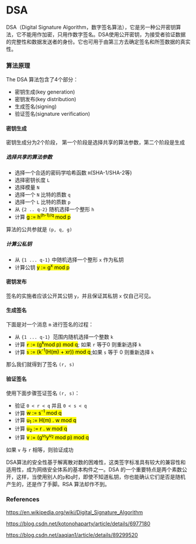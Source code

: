 # DSA

DSA（Digital Signature Algorithm，数字签名算法），它是另一种公开密钥算法，它不能用作加密，只用作数字签名。DSA使用公开密钥，为接受者验证数据的完整性和数据发送者的身份。它也可用于由第三方去确定签名和所签数据的真实性。

### 算法原理

The DSA 算法包含了4个部分：

- 密钥生成(key generation)
- 密钥发布(key distribution)
- 生成签名(signing)
- 验证签名(signature verification)

#### 密钥生成

密钥生成分为2个阶段， 第一个阶段是选择共享的算法参数，第二个阶段是生成

##### 选择共享的算法参数

- 选择一个合适的密码学哈希函数 `H`(SHA-1/SHA-2等)
- 选择密钥长度 `L`
- 选择模量 `N`
- 选择一个 `N` 比特的质数 `q`
- 选择一个 `L` 比特的质数 `p`
- 从 `{2 .. q-2}` 随机选择一个整形 `h`
- 计算 <mark>g := h<sup>(h-1)/q</sup> mod p</mark>

算法的公共参就是 `(p, q, g)`

##### 计算公私钥

- 从 `{1 ... q-1}` 中随机选择一个整形 `x` 作为私钥
- 计算公钥 <mark>y := g<sup>x</sup> mod p</mark>

#### 密钥发布

签名的实施者应该公开其公钥 `y`，并且保证其私钥 `x` 仅自己可见。

#### 生成签名

下面是对一个消息 `m` 进行签名的过程：

- 从 `{1 ... q-1} `范围内随机选择一个整数 `k`
- 计算 <mark>`r` := (g<sup>k</sup>mod p) mod q</mark>; 如果 `r` 等于0 则重新选择 `k`
- 计算 <mark>`s` := (k<sup>-1</sup>(H(m) + xr)) mod q</mark>;如果 `s` 等于 0 则重新选择 `k`

那么我们就得到了签名 `(r, s)`

#### 验证签名

使用下面步骤签证签名 `(r, s)`：

- 验证 `0 < r < q`  并且 `0 < s < q`
- 计算 <mark>w := s<sup>-1</sup> mod q</mark>
- 计算 <mark>u<sub>1</sub> := H(m) . w mod q</mark>
- 计算 <mark>u<sub>2</sub> := r . w mod q</mark>
- 计算 <mark>v := (g<sup>u<sub>1</sub></sup>y<sup>u<sub>2</sub></sup> mod p) mod q</mark>

如果 `v` 与 `r` 相等，则验证成功

DSA算法的安全性基于解离散对数的困难性，这类签字标准具有较大的兼容性和适用性，成为网络安全体系的基本构件之一。DSA 的一个重要特点是两个素数公开，这样，当使用别人的`p`和`q`时，即使不知道私钥，你也能确认它们是否是随机产生的，还是作了手脚。RSA 算法却作不到。

### References

https://en.wikipedia.org/wiki/Digital_Signature_Algorithm

https://blog.csdn.net/kotonohaparty/article/details/6977180

https://blog.csdn.net/aaqian1/article/details/89299520